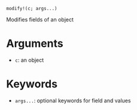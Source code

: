 ```
modify!(c; args...)
```

Modifies fields of an object

# Arguments

  * `c`: an object

# Keywords

  * `args...`: optional keywords for field and values
